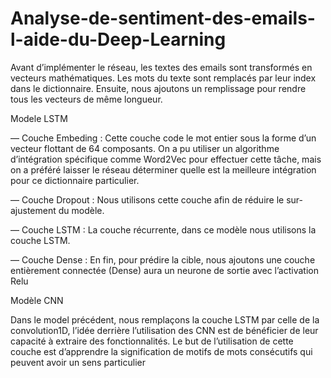 # Analyse-de-sentiment-des-emails-l-aide-du-Deep-Learning
Avant d’implémenter le réseau, les textes des emails sont transformés en vecteurs
mathématiques. Les mots du texte sont remplacés par leur index dans le dictionnaire.
Ensuite, nous ajoutons un remplissage pour rendre tous les vecteurs de même longueur.

Modele  LSTM

— Couche Embeding : Cette couche code le mot entier sous la forme d’un vecteur
flottant de 64 composants. On a pu utiliser un algorithme d’intégration spécifique
comme Word2Vec pour effectuer cette tâche, mais on a préféré laisser le réseau
déterminer quelle est la meilleure intégration pour ce dictionnaire particulier.

— Couche Dropout : Nous utilisons cette couche afin de réduire le sur-ajustement
du modèle.

— Couche LSTM : La couche récurrente, dans ce modèle nous utilisons la couche
LSTM. 

— Couche Dense : En fin, pour prédire la cible, nous ajoutons une couche entièrement
connectée (Dense) aura un neurone de sortie avec l’activation Relu


Modèle CNN

Dans le model précédent, nous remplaçons la couche LSTM par celle de la convolution1D,
l’idée derrière l’utilisation des CNN est de bénéficier de leur capacité à extraire
des fonctionnalités. Le but de l’utilisation de cette couche est d’apprendre la signification
de motifs de mots consécutifs qui peuvent avoir un sens particulier
